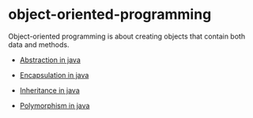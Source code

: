 # object-oriented-programming
Object-oriented programming is about creating objects that contain both data and methods.

- [Abstraction in java](https://github.com/Bhaveshkadam/object-oriented-programming/tree/main/Abstraction%20in%20java)

- [Encapsulation in java](https://github.com/Bhaveshkadam/object-oriented-programming/tree/main/Encapsulation%20in%20java)

- [Inheritance in java](https://github.com/Bhaveshkadam/object-oriented-programming/tree/main/Inheritance%20in%20java)

- [Polymorphism in java](https://github.com/Bhaveshkadam/object-oriented-programming/tree/main/Polymorphism)

